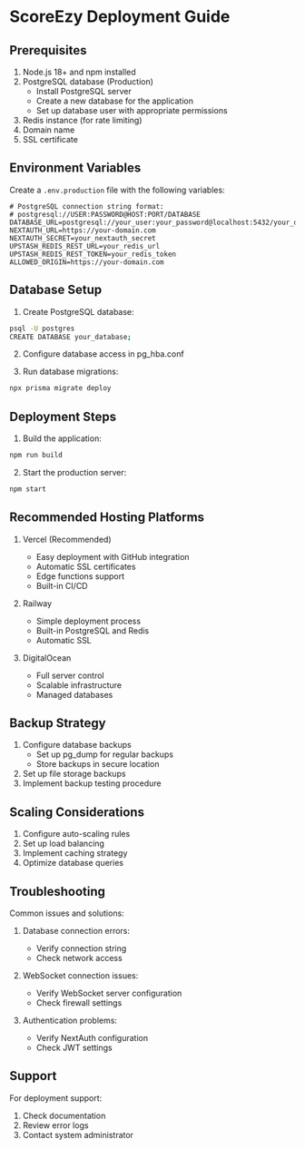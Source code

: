 # ScoreEzy Deployment Guide

## Prerequisites

1. Node.js 18+ and npm installed
2. PostgreSQL database (Production)
   - Install PostgreSQL server
   - Create a new database for the application
   - Set up database user with appropriate permissions
3. Redis instance (for rate limiting)
4. Domain name
5. SSL certificate

## Environment Variables

Create a `.env.production` file with the following variables:

```env
# PostgreSQL connection string format:
# postgresql://USER:PASSWORD@HOST:PORT/DATABASE
DATABASE_URL=postgresql://your_user:your_password@localhost:5432/your_database
NEXTAUTH_URL=https://your-domain.com
NEXTAUTH_SECRET=your_nextauth_secret
UPSTASH_REDIS_REST_URL=your_redis_url
UPSTASH_REDIS_REST_TOKEN=your_redis_token
ALLOWED_ORIGIN=https://your-domain.com
```

## Database Setup

1. Create PostgreSQL database:
```bash
psql -U postgres
CREATE DATABASE your_database;
```

2. Configure database access in pg_hba.conf

3. Run database migrations:
```bash
npx prisma migrate deploy
```

## Deployment Steps

1. Build the application:
```bash
npm run build
```

2. Start the production server:
```bash
npm start
```

## Recommended Hosting Platforms

1. Vercel (Recommended)
   - Easy deployment with GitHub integration
   - Automatic SSL certificates
   - Edge functions support
   - Built-in CI/CD

2. Railway
   - Simple deployment process
   - Built-in PostgreSQL and Redis
   - Automatic SSL

3. DigitalOcean
   - Full server control
   - Scalable infrastructure
   - Managed databases

## Backup Strategy

1. Configure database backups
   - Set up pg_dump for regular backups
   - Store backups in secure location
2. Set up file storage backups
3. Implement backup testing procedure

## Scaling Considerations

1. Configure auto-scaling rules
2. Set up load balancing
3. Implement caching strategy
4. Optimize database queries

## Troubleshooting

Common issues and solutions:

1. Database connection errors:
   - Verify connection string
   - Check network access

2. WebSocket connection issues:
   - Verify WebSocket server configuration
   - Check firewall settings

3. Authentication problems:
   - Verify NextAuth configuration
   - Check JWT settings

## Support

For deployment support:
1. Check documentation
2. Review error logs
3. Contact system administrator
